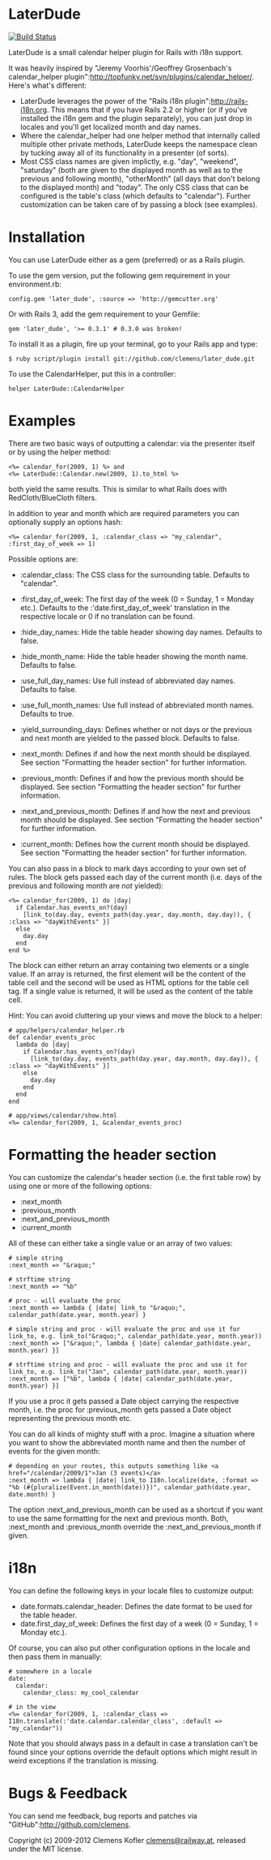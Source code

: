 LaterDude
=========

[![Build Status](https://secure.travis-ci.org/clemens/later_dude.png)](http://travis-ci.org/clemens/later_dude)

LaterDude is a small calendar helper plugin for Rails with i18n support.

It was heavily inspired by "Jeremy Voorhis'/Geoffrey Grosenbach's calendar_helper plugin":http://topfunky.net/svn/plugins/calendar_helper/. Here's what's different:

* LaterDude leverages the power of the "Rails i18n plugin":http://rails-i18n.org. This means that if you have Rails 2.2 or higher (or if you've installed the i18n gem and the plugin separately), you can just drop in locales and you'll get localized month and day names.
* Where the calendar_helper had one helper method that internally called multiple other private methods, LaterDude keeps the namespace clean by tucking away all of its functionality in a presenter (of sorts).
* Most CSS class names are given implictly, e.g. "day", "weekend", "saturday" (both are given to the displayed month as well as to the previous and following month), "otherMonth" (all days that don't belong to the displayed month) and "today". The only CSS class that can be configured is the table's class (which defaults to "calendar"). Further customization can be taken care of by passing a block (see examples).

Installation
============

You can use LaterDude either as a gem (preferred) or as a Rails plugin.

To use the gem version, put the following gem requirement in your environment.rb:

    config.gem 'later_dude', :source => 'http://gemcutter.org'

Or with Rails 3, add the gem requirement to your Gemfile:

    gem 'later_dude', '>= 0.3.1' # 0.3.0 was broken!

To install it as a plugin, fire up your terminal, go to your Rails app and type:

    $ ruby script/plugin install git://github.com/clemens/later_dude.git

To use the CalendarHelper, put this in a controller:

    helper LaterDude::CalendarHelper

Examples
========

There are two basic ways of outputting a calendar: via the presenter itself or by using the helper method:

    <%= calendar_for(2009, 1) %> and
    <%= LaterDude::Calendar.new(2009, 1).to_html %>

both yield the same results. This is similar to what Rails does with RedCloth/BlueCloth filters.

In addition to year and month which are required parameters you can optionally supply an options hash:

    <%= calendar_for(2009, 1, :calendar_class => "my_calendar", :first_day_of_week => 1)

Possible options are:

* :calendar_class: The CSS class for the surrounding table. Defaults to "calendar".
* :first_day_of_week: The first day of the week (0 = Sunday, 1 = Monday etc.). Defaults to the :'date.first_day_of_week' translation in the respective locale or 0 if no translation can be found.
* :hide_day_names: Hide the table header showing day names. Defaults to false.
* :hide_month_name: Hide the table header showing the month name. Defaults to false.
* :use_full_day_names: Use full instead of abbreviated day names. Defaults to false.
* :use_full_month_names: Use full instead of abbreviated month names. Defaults to true.
* :yield_surrounding_days: Defines whether or not days or the previous and next month are yielded to the passed block. Defaults to false.

* :next_month: Defines if and how the next month should be displayed. See section "Formatting the header section" for further information.
* :previous_month: Defines if and how the previous month should be displayed. See section "Formatting the header section" for further information.
* :next_and_previous_month: Defines if and how the next and previous month should be displayed. See section "Formatting the header section" for further information.
* :current_month: Defines how the current month should be displayed. See section "Formatting the header section" for further information.

You can also pass in a block to mark days according to your own set of rules. The block gets passed each day of the current month (i.e. days of the previous and following month are *not* yielded):

    <%= calendar_for(2009, 1) do |day|
      if Calendar.has_events_on?(day)
        [link_to(day.day, events_path(day.year, day.month, day.day)), { :class => "dayWithEvents" }]
      else
        day.day
      end
    end %>

The block can either return an array containing two elements or a single value. If an array is returned, the first element will be the content of the table cell and the second will be used as HTML options for the table cell tag. If a single value is returned, it will be used as the content of the table cell.

Hint: You can avoid cluttering up your views and move the block to a helper:

    # app/helpers/calendar_helper.rb
    def calendar_events_proc
      lambda do |day|
        if Calendar.has_events_on?(day)
          [link_to(day.day, events_path(day.year, day.month, day.day)), { :class => "dayWithEvents" }]
        else
          day.day
        end
      end
    end

    # app/views/calendar/show.html
    <%= calendar_for(2009, 1, &calendar_events_proc)

Formatting the header section
=============================

You can customize the calendar's header section (i.e. the first table row) by using one or more of the following options:
* :next_month
* :previous_month
* :next_and_previous_month
* :current_month

All of these can either take a single value or an array of two values:

    # simple string
    :next_month => "&raquo;"

    # strftime string
    :next_month => "%b"

    # proc - will evaluate the proc
    :next_month => lambda { |date| link_to "&raquo;", calendar_path(date.year, month.year) }

    # simple string and proc - will evaluate the proc and use it for link_to, e.g. link_to("&raquo;", calendar_path(date.year, month.year))
    :next_month => ["&raquo;", lambda { |date| calendar_path(date.year, month.year) }]

    # strftime string and proc - will evaluate the proc and use it for link_to, e.g. link_to("Jan", calendar_path(date.year, month.year))
    :next_month => ["%b", lambda { |date| calendar_path(date.year, month.year) }]

If you use a proc it gets passed a Date object carrying the respective month, i.e. the proc for :previous_month gets passed a Date object representing the previous month etc.

You can do all kinds of mighty stuff with a proc. Imagine a situation where you want to show the abbreviated month name and then the number of events for the given month:

    # depending on your routes, this outputs something like <a href="/calendar/2009/1">Jan (3 events)</a>
    :next_month => lambda { |date| link_to I18n.localize(date, :format => "%b (#{pluralize(Event.in_month(date))})", calendar_path(date.year, date.month) }

The option :next_and_previous_month can be used as a shortcut if you want to use the same formatting for the next and previous month. Both, :next_month and :previous_month override the :next_and_previous_month if given.

i18n
====

You can define the following keys in your locale files to customize output:

* date.formats.calendar_header: Defines the date format to be used for the table header.
* date.first_day_of_week: Defines the first day of a week (0 = Sunday, 1 = Monday etc.).

Of course, you can also put other configuration options in the locale and then pass them in manually:

    # somewhere in a locale
    date:
      calendar:
        calendar_class: my_cool_calendar

    # in the view
    <%= calendar_for(2009, 1, :calendar_class => I18n.translate(:'date.calendar.calendar_class', :default => "my_calendar"))

Note that you should always pass in a default in case a translation can't be found since your options override the default options which might result in weird exceptions if the translation is missing.

Bugs & Feedback
===============

You can send me feedback, bug reports and patches via "GitHub":http://github.com/clemens.

Copyright (c) 2009-2012 Clemens Kofler <clemens@railway.at>, released under the MIT license.
